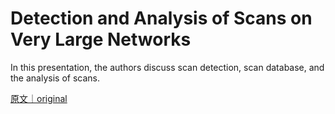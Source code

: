
# Detection and Analysis of Scans on Very Large Networks

In this presentation, the authors discuss scan detection, scan database, and the analysis of scans.

[原文｜original](https://insights.sei.cmu.edu/library/detection-and-analysis-of-scans-on-very-large-networks/)
        